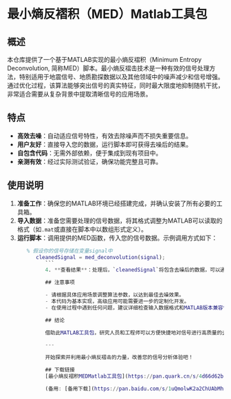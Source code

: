 # 最小熵反褶积（MED）Matlab工具包

## 概述

本仓库提供了一个基于MATLAB实现的最小熵反褶积（Minimum Entropy Deconvolution, 简称MED）脚本。最小熵反褶击技术是一种有效的信号处理方法，特别适用于地震信号、地质勘探数据以及其他领域中的噪声减少和信号增强。通过优化过程，该算法能够突出信号的真实特征，同时最大限度地抑制随机干扰，非常适合需要从复杂背景中提取清晰信号的应用场景。

## 特点

- **高效去噪**：自动适应信号特性，有效去除噪声而不损失重要信息。
- **用户友好**：直接导入您的数据，运行脚本即可获得去噪后的结果。
- **自包含代码**：无需外部依赖，便于集成到现有项目中。
- **亲测有效**：经过实际测试验证，确保功能完整且可靠。

## 使用说明

1. **准备工作**：确保您的MATLAB环境已经搭建完成，并确认安装了所有必要的工具箱。
2. **导入数据**：准备您需要处理的信号数据，将其格式调整为MATLAB可以读取的格式（如`.mat`或直接在脚本中以数组形式定义）。
3. **运行脚本**：调用提供的MED函数，传入您的信号数据。示例调用方式如下：
   ```matlab
      % 假设你的信号存储在变量signal中
         cleanedSignal = med_deconvolution(signal);
            ```
            4. **查看结果**：处理后，`cleanedSignal`将包含去噪后的数据，可以通过plot函数进行可视化比较原始与处理过的信号。

            ## 注意事项

            - 请根据具体应用场景调整算法参数，以达到最佳去噪效果。
            - 本代码为基本实现，高级应用可能需要进一步的定制化开发。
            - 在使用过程中遇到任何问题，建议详细检查输入数据格式和MATLAB版本兼容性。

            ## 结论

            借助此MATLAB工具包，研究人员和工程师可以方便快捷地对信号进行高质量的去噪处理，提升数据分析的准确性和效率。本资源旨在简化最小熵反褶击技术的应用流程，为相关领域的研究和实践提供便捷的工具。

            ---

            开始探索并利用最小熵反褶击的力量，改善您的信号分析体验吧！

            ## 下载链接
            [最小熵反褶积MEDMatlab工具包](https://pan.quark.cn/s/4d66d62b3113) 

            (备用: [备用下载](https://pan.baidu.com/s/1uQmolwK2a2ChUAbMhmN3_Q?pwd=q54s))
